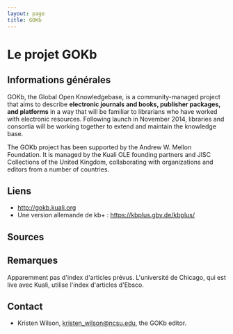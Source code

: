 ```yaml
---
layout: page
title: GOKb
---
```


# Le projet GOKb

## Informations générales

GOKb, the Global Open Knowledgebase, is a community-managed project that aims to describe **electronic journals and books, publisher packages, and platforms** in a way that will be familiar to librarians who have worked with electronic resources. Following launch in November 2014, libraries and consortia will be working together to extend and maintain the knowledge base.

The GOKb project has been supported by the Andrew W. Mellon Foundation. It is managed by the Kuali OLE founding partners and JISC Collections of the United Kingdom, collaborating with organizations and editors from a number of countries.


## Liens

 * <http://gokb.kuali.org>
 * Une version allemande de kb+ : <https://kbplus.gbv.de/kbplus/>


## Sources



## Remarques

Apparemment pas d'index d'articles prévus. L'université de Chicago, qui est live avec Kuali, utilise l'index d'articles d'Ebsco.


## Contact

 * Kristen Wilson, kristen_wilson@ncsu.edu, the GOKb editor.
